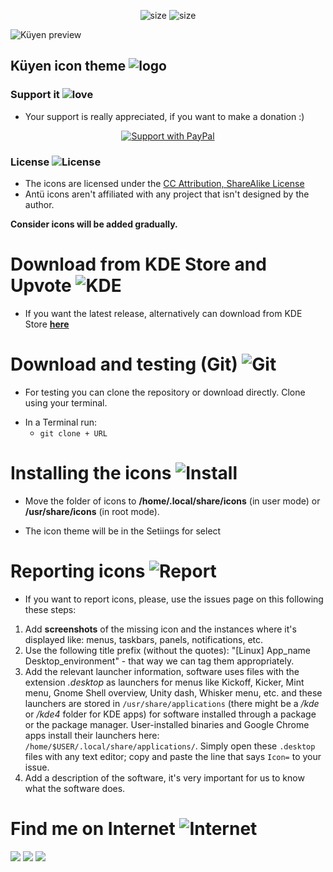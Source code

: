 <p align="center">
  <img alt="size" name="size" src="https://img.shields.io/badge/Linux-FCC624?style=for-the-badge&logo=linux&logoColor=black">
  <img alt="size" name="size" src="https://img.shields.io/badge/KDE%20Plasma-Logo?style=for-the-badge&logo=KDE&logoColor=%23ddf5fdff&labelColor=%231d99f3ff&color=%231d99f3ff&link=https%3A%2F%2Fkde.org">
</p>

![Küyen preview](https://pinguinosyuncafe.files.wordpress.com/2024/01/promo-2024.png)

## Küyen icon theme ![logo](https://pinguinosyuncafe.files.wordpress.com/2019/02/kuyen-2.png)


### Support it ![love](https://pinguinosyuncafe.files.wordpress.com/2019/02/antulove.png)

- Your support is really appreciated, if you want to make a donation :)

<p align="center">
  <a href="https://www.paypal.me/fabianalexis" target="_blank"><img src="https://i.imgur.com/2YldcHz.png" title="Support with PayPal"></a>
</p>

### License ![License](https://pinguinosyuncafe.files.wordpress.com/2024/01/licence-1.png)

- The icons are licensed under the [CC Attribution, ShareAlike License](https://creativecommons.org/licenses/by-nc-sa/3.0/cl/legalcode)
- Antü icons aren't affiliated with any project that isn't designed by the author.

**Consider icons will be added gradually.**

# Download from KDE Store and Upvote ![KDE](https://pinguinosyuncafe.files.wordpress.com/2024/01/kde-1.png)

- If you want the latest release, alternatively can download from KDE Store [**here**](https://www.opendesktop.org/p/1290492/)

# Download and testing (Git) ![Git](https://pinguinosyuncafe.files.wordpress.com/2024/01/git-1.png)

- For testing you can clone the repository or download directly. Clone using your terminal.

* In a Terminal run:
  * `git clone + URL`

# Installing the icons ![Install](https://pinguinosyuncafe.files.wordpress.com/2019/02/install.png)

- Move the folder of icons  to **/home/.local/share/icons** (in user mode) or **/usr/share/icons** (in root mode).

- The icon theme will be in the Setiings for select


# Reporting icons ![Report](https://pinguinosyuncafe.files.wordpress.com/2024/01/report-3.png)

- If you want to report icons, please, use the issues page on this following these steps:

1. Add **screenshots** of the missing icon and the instances where it's displayed like: menus, taskbars, panels, notifications, etc.
2. Use the following title prefix (without the quotes): "[Linux] App_name Desktop_environment" - that way we can tag them appropriately.
3. Add the relevant launcher information, software uses files with the extension *.desktop* as launchers for menus like Kickoff, Kicker, Mint menu, Gnome Shell overview, Unity dash, Whisker menu, etc. and these launchers are stored in `/usr/share/applications` (there might be a */kde* or */kde4* folder for KDE apps) for software installed through a package or the package manager. User-installed binaries and Google Chrome apps install their launchers here: `/home/$USER/.local/share/applications/`. Simply open these `.desktop` files with any text editor; copy and paste the line that says `Icon=` to your issue.
4. Add a description of the software, it's very important for us to know what the software does.

# Find me on Internet ![Internet](https://pinguinosyuncafe.files.wordpress.com/2024/01/internet-4.png)

<a href="https://mast.lat/@fabian_alexis" target="_blank"><img src="https://img.shields.io/badge/Mastodon-Mastodon?style=for-the-badge&logo=Mastodon&logoColor=%23fdf0f5ff&labelColor=%2393a0e6ff&color=%2393a0e6ff"></a>
<a href="https://t.me/fabianicons" target="_blank"><img src="https://img.shields.io/badge/Telegram-Grupo?style=for-the-badge&logo=Telegram&logoColor=%23d9e5eaff&labelColor=%23486174ff&color=%23486174ff&link=https%3A%2F%2Fkde.org"></a>
<a href="https://dribbble.com/fabian_alexis" target="_blank"><img src="https://img.shields.io/badge/Dribbble-Dribbble?style=for-the-badge&logo=Dribbble&logoColor=%23fdf0f5ff&labelColor=%23ea4c89ff&color=%23ea4c89ff"></a>
